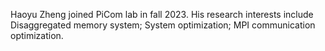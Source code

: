 Haoyu Zheng joined PiCom lab in fall 2023. His research interests include Disaggregated memory system; System optimization; MPI communication optimization.
